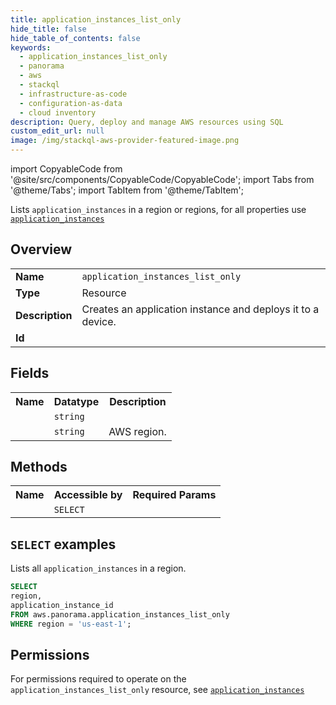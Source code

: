 ```yaml
---
title: application_instances_list_only
hide_title: false
hide_table_of_contents: false
keywords:
  - application_instances_list_only
  - panorama
  - aws
  - stackql
  - infrastructure-as-code
  - configuration-as-data
  - cloud inventory
description: Query, deploy and manage AWS resources using SQL
custom_edit_url: null
image: /img/stackql-aws-provider-featured-image.png
---
```


import CopyableCode from '@site/src/components/CopyableCode/CopyableCode';
import Tabs from '@theme/Tabs';
import TabItem from '@theme/TabItem';

Lists <code>application_instances</code> in a region or regions, for all properties use <a href="/services/serviceName/application_instances/"><code>application_instances</code></a>

## Overview
<table>
<tbody>
<tr><td><b>Name</b></td><td><code>application_instances_list_only</code></td></tr>
<tr><td><b>Type</b></td><td>Resource</td></tr>
<tr><td><b>Description</b></td><td>Creates an application instance and deploys it to a device.</td></tr>
<tr><td><b>Id</b></td><td><CopyableCode code="aws.panorama.application_instances_list_only" /></td></tr>
</tbody>
</table>

## Fields
<table>
<tbody>
<tr><th>Name</th><th>Datatype</th><th>Description</th></tr><tr><td><CopyableCode code="application_instance_id" /></td><td><code>string</code></td><td></td></tr>
<tr><td><CopyableCode code="region" /></td><td><code>string</code></td><td>AWS region.</td></tr>
</tbody>
</table>

## Methods

<table>
<tbody>
  <tr>
    <th>Name</th>
    <th>Accessible by</th>
    <th>Required Params</th>
  </tr>
  <tr>
    <td><CopyableCode code="list_resources" /></td>
    <td><code>SELECT</code></td>
    <td><CopyableCode code="region" /></td>
  </tr>
</tbody>
</table>

## `SELECT` examples
Lists all <code>application_instances</code> in a region.
```sql
SELECT
region,
application_instance_id
FROM aws.panorama.application_instances_list_only
WHERE region = 'us-east-1';
```


## Permissions

For permissions required to operate on the <code>application_instances_list_only</code> resource, see <a href="/services/panorama/application_instances/#permissions"><code>application_instances</code></a>

